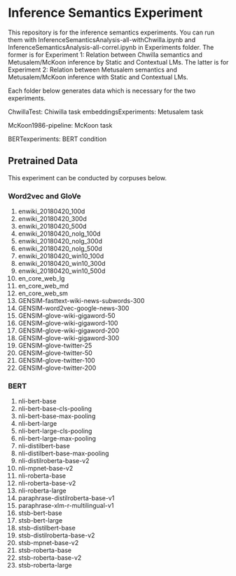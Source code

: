 # Inference Semantics Experiment
This repository is for the inference semantics experiments. You can run them with InferenceSemanticsAnalysis-all-withChwilla.ipynb and InferenceSemanticsAnalysis-all-correl.ipynb in Experiments folder. The former is for Experiment 1: Relation between Chwilla semantics and Metusalem/McKoon inference by Static and Contextual LMs. The latter is for Experiment 2: Relation between Metusalem semantics and Metusalem/McKoon inference with Static and Contextual LMs.

Each folder below generates data which is necessary for the two experiments.

ChwillaTest: Chiwilla task
embeddingsExperiments: Metusalem task

McKoon1986-pipeline: McKoon task

BERTexperiments: BERT condition

## Pretrained Data
This experiment can be conducted by corpuses below.

### Word2vec and GloVe
1. enwiki_20180420_100d
2. enwiki_20180420_300d
3. enwiki_20180420_500d
4. enwiki_20180420_nolg_100d
5. enwiki_20180420_nolg_300d
6. enwiki_20180420_nolg_500d
7. enwiki_20180420_win10_100d
8. enwiki_20180420_win10_300d
9. enwiki_20180420_win10_500d
10. en_core_web_lg
11. en_core_web_md
12. en_core_web_sm
13. GENSIM-fasttext-wiki-news-subwords-300
14. GENSIM-word2vec-google-news-300
15. GENSIM-glove-wiki-gigaword-50
16. GENSIM-glove-wiki-gigaword-100
17. GENSIM-glove-wiki-gigaword-200
18. GENSIM-glove-wiki-gigaword-300
19. GENSIM-glove-twitter-25
20. GENSIM-glove-twitter-50
21. GENSIM-glove-twitter-100
22. GENSIM-glove-twitter-200

### BERT
1. nli-bert-base
2. nli-bert-base-cls-pooling
3. nli-bert-base-max-pooling
4. nli-bert-large
5. nli-bert-large-cls-pooling
6. nli-bert-large-max-pooling
7. nli-distilbert-base
8. nli-distilbert-base-max-pooling
9. nli-distilroberta-base-v2
10. nli-mpnet-base-v2
11. nli-roberta-base
12. nli-roberta-base-v2
13. nli-roberta-large
14. paraphrase-distilroberta-base-v1
15. paraphrase-xlm-r-multilingual-v1
16. stsb-bert-base
17. stsb-bert-large
18. stsb-distilbert-base
19. stsb-distilroberta-base-v2
20. stsb-mpnet-base-v2
21. stsb-roberta-base
22. stsb-roberta-base-v2
23. stsb-roberta-large
